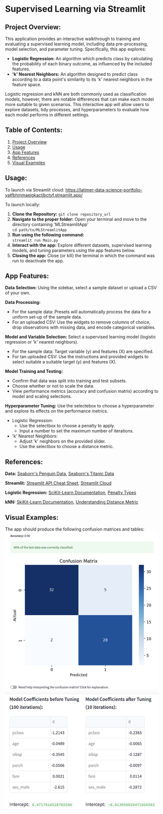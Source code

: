 # Supervised Learning via Streamlit


## Project Overview: 
This application provides an interactive walkthrough to training and evaluating a supervised learning model, including data pre-processing, model selection, and parameter tuning. Specifically, this app explores:

- **Logistic Regression:** An algorithm which predicts class by calculating the probability of each binary outcome, as influenced by the included features.
- **'k' Nearest Neighbors:** An algorithm designed to predict class according to a data point's similarity to its 'k' nearest neighbors in the feature space.

Logistic regression and kNN are both commonly used as classification models, however, there are notable differences that can make each model more suitable to given scenarios. This interactive app will allow users to explore datasets, tidy processes, and hyperparameters to evaluate how each model performs in different settings. 

## Table of Contents:
1. [Project Overview](#project-overview)
2. [Usage](#usage)
3. [App Features](#app-features)
4. [References](#references)
5. [Visual Examples](#visual-examples)

## Usage:
To launch via Streamlit cloud:
https://latimer-data-science-portfolio-yatfbhmmaejgkactjbctyf.streamlit.app/

To launch locally:
1. **Clone the Repository:**
   `git clone repository_url`
2. **Navigate to the proper folder:** Open your terminal and move to the directory containing 'MLStreamlitApp'  
   `cd path/to/MLStreamlitApp`
3. **Run using the following command:**  
   `streamlit run Main.py`
4. **Interact with the app:** Explore different datasets, supervised learning models, and tuning parameters using the app features below.
5. **Closing the app:** Close (or kill) the terminal in which the command was run to deactivate the app.

## App Features:
**Data Selection:** Using the sidebar, select a sample dataset or upload a CSV of your own.

**Data Processing:** 
- For the sample data: Presets will automatically process the data for a uniform set-up of the sample data.
- For an uploaded CSV: Use the widgets to remove columns of choice, drop observations with missing data, and encode categorical variables.

**Model and Variable Selection:** Select a supervised learning model (logistic regression or 'k' nearest neighbors).
- For the sample data: Target variable (y) and features (X) are specified.
- For tan uploaded CSV: Use the instructions and provided widgets to select suitable a suitable target (y) and features (X).
    
**Model Training and Testing:**
- Confirm that data was split into training and test subsets.
- Choose whether or not to scale the data.
- View performance metrics (accuracy and confusion matrix) according to model and scaling selections.

**Hyperparameter Tuning:** Use the selectebox to choose a hyperparameter and explore its effects on the performance metrics.
- Logistic Regression:
  - Use the selectbox to choose a penalty to apply. 
  - Input a number to set the maximum number of iterations.
- 'k' Nearest Neighbors:
  - Adjust 'k' neighbors on the provided slider.
  - Use the selectbox to choose a distance metric.

## References:
**Data:** [Seaborn's Penguin Data](https://www.kaggle.com/code/tirendazacademy/penguin-dataset-data-visualization-with-seaborn), [Seaborn's Titanic Data](https://www.kaggle.com/code/roblexnana/data-viz-tutorial-with-titanic-and-seaborn)

**Streamlit:** [Streamlit API Cheat Sheet](https://docs.streamlit.io/develop/quick-reference/cheat-sheet), [Streamlit Cloud](https://docs.streamlit.io/deploy/streamlit-community-cloud/deploy-your-app)

**Logistic Regression:** [SciKit-Learn Documentation](https://scikit-learn.org/stable/modules/generated/sklearn.linear_model.LogisticRegression.html), [Penalty Types](https://www.statisticshowto.com/regularization/)

**kNN:** [SkiKit-Learn Documentation](https://scikit-learn.org/stable/modules/generated/sklearn.neighbors.KNeighborsClassifier.html), [Understanding Distance Metric](https://www.geeksforgeeks.org/how-to-choose-the-right-distance-metric-in-knn/)

## Visual Examples:
The app should produce the following confusion matrices and tables:
![Confusion matrix](Images/conf-mat.png)
![Coefficient table](Images/log-reg-coef.png)
